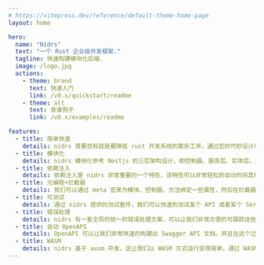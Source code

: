 ```yaml
---
# https://vitepress.dev/reference/default-theme-home-page
layout: home

hero:
  name: "Nidrs"
  text: "一个 Rust 企业级开发框架."
  tagline: 快速构建模块化后端.
  image: /logo.jpg
  actions:
    - theme: brand
      text: 快速入门
      link: /v0.x/quickstart/readme
    - theme: alt
      text: 食谱例子
      link: /v0.x/examples/readme

features:
  - title: 简单快速
    details: nidrs 首要目标就是要降低 rust 开发系统的繁杂工序，通过宏的巧妙设计与axum 的函数魔法参数，极大的提升开发体验。
  - title: 模块化
    details: nidrs 模块化参考 Nestjs 的三层架构设计，即控制器、服务层、实体层，通过对这三层的封装，我们可以非常轻松构建一个通用的模块，并且可以高效的组合复用。
  - title: 依赖注入
    details: 依赖注入是 nidrs 非常重要的一个特性，该特性可以非常轻松的自动的将其他模块的 Service 注入到当前 Service 特定的字段中，并且解决了循环依赖的问题。
  - title: 元编程+拦截器
    details: 我们可以通过 meta 宏来为模块、控制器、方法绑定一些属性，然后在拦截器中通过这些属性来实现一些非常便携的功能。
  - title: 可测试
    details: 通过 nidrs 提供的测试套件，我们可以快速的测试某个 API 或者某个 Service 的功能。
  - title: 错误处理
    details: nidrs 有一套全局的统一的错误处理方案，可以让我们非常方便的可跟踪这些错误，并且友好的响应。
  - title: 自动 OpenAPI
    details: OpenAPI 可以让我们非常快速的构建出 Swagger API 文档，并且在这个过程中，我们只需要添加少量的标记即可实现。
  - title: WASM
    details: nidrs 基于 axum 开发，这让我们以 WASM 方式运行变得简单，通过 WASM 我们可以更安全的运行系统。
---
```


<style>
:root {
  --vp-home-hero-name-color: transparent;
  --vp-home-hero-name-background: -webkit-linear-gradient(120deg, #f09819 30%, #edde5d);
  --vp-home-hero-image-background-image: linear-gradient(-45deg, #f09819 50%, #edde5d 50%);
  --vp-home-hero-image-filter: blur(44px);
}

@media (min-width: 640px) {
  :root {
    --vp-home-hero-image-filter: blur(56px);
  }
}

@media (min-width: 960px) {
  :root {
    --vp-home-hero-image-filter: blur(68px);
  }
}
</style>
